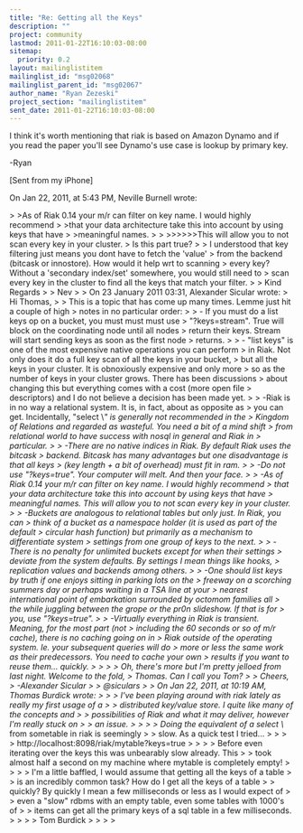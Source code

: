 ```yaml
---
title: "Re: Getting all the Keys"
description: ""
project: community
lastmod: 2011-01-22T16:10:03-08:00
sitemap:
  priority: 0.2
layout: mailinglistitem
mailinglist_id: "msg02068"
mailinglist_parent_id: "msg02067"
author_name: "Ryan Zezeski"
project_section: "mailinglistitem"
sent_date: 2011-01-22T16:10:03-08:00
---
```



I think it's worth mentioning that riak is based on Amazon Dynamo and if you 
read the paper you'll see Dynamo's use case is lookup by primary key.

-Ryan

[Sent from my iPhone]

On Jan 22, 2011, at 5:43 PM, Neville Burnell  wrote:

&gt; &gt;As of Riak 0.14 your m/r can filter on key name. I would highly recommend 
&gt; &gt;that your data architecture take this into account by using keys that have 
&gt; &gt;meaningful names. 
&gt; 
&gt; &gt;&gt;&gt;&gt;&gt;&gt;This will allow you to not scan every key in your cluster.
&gt; Is this part true?
&gt; 
&gt; I understood that key filtering just means you dont have to fetch the 'value' 
&gt; from the backend (bitcask or innostore). How would it help wrt to scanning 
&gt; every key? Without a 'secondary index/set' somewhere, you would still need to 
&gt; scan every key in the cluster to find all the keys that match your filter.
&gt; 
&gt; Kind Regards
&gt; 
&gt; Nev
&gt; 
&gt; On 23 January 2011 03:31, Alexander Sicular  wrote:
&gt; Hi Thomas,
&gt; 
&gt; This is a topic that has come up many times. Lemme just hit a couple of high 
&gt; notes in no particular order:
&gt; 
&gt; - If you must do a list keys op on a bucket, you must must must use 
&gt; "?keys=stream". True will block on the coordinating node until all nodes 
&gt; return their keys. Stream will start sending keys as soon as the first node 
&gt; returns.
&gt; 
&gt; - "list keys" is one of the most expensive native operations you can perform 
&gt; in Riak. Not only does it do a full key scan of all the keys in your bucket, 
&gt; but all the keys in your cluster. It is obnoxiously expensive and only more 
&gt; so as the number of keys in your cluster grows. There has been discussions 
&gt; about changing this but everything comes with a cost (more open file 
&gt; descriptors) and I do not believe a decision has been made yet.
&gt; 
&gt; -Riak is in no way a relational system. It is, in fact, about as opposite as 
&gt; you can get. Incidentally, "select \\*" is generally not recommended in the 
&gt; Kingdom of Relations and regarded as wasteful. You need a bit of a mind shift 
&gt; from relational world to have success with nosql in general and Riak in 
&gt; particular.
&gt; 
&gt; -There are no native indices in Riak. By default Riak uses the bitcask 
&gt; backend. Bitcask has many advantages but one disadvantage is that all keys 
&gt; (key length + a bit of overhead) must fit in ram.
&gt; 
&gt; -Do not use "?keys=true". Your computer will melt. And then your face.
&gt; 
&gt; -As of Riak 0.14 your m/r can filter on key name. I would highly recommend 
&gt; that your data architecture take this into account by using keys that have 
&gt; meaningful names. This will allow you to not scan every key in your cluster.
&gt; 
&gt; -Buckets are analogous to relational tables but only just. In Riak, you can 
&gt; think of a bucket as a namespace holder (it is used as part of the default 
&gt; circular hash function) but primarily as a mechanism to differentiate system 
&gt; settings from one group of keys to the next.
&gt; 
&gt; -There is no penalty for unlimited buckets except for when their settings 
&gt; deviate from the system defaults. By settings I mean things like hooks, 
&gt; replication values and backends among others.
&gt; 
&gt; -One should list keys by truth if one enjoys sitting in parking lots on the 
&gt; freeway on a scorching summers day or perhaps waiting in a TSA line at your 
&gt; nearest international point of embarkation surrounded by octomom families all 
&gt; the while juggling between the grope or the pr0n slideshow. If that is for 
&gt; you, use "?keys=true".
&gt; 
&gt; -Virtually everything in Riak is transient. Meaning, for the most part (not 
&gt; including the 60 seconds or so of m/r cache), there is no caching going on in 
&gt; Riak outside of the operating system. Ie. your subsequent queries will do 
&gt; more or less the same work as their predecessors. You need to cache your own 
&gt; results if you want to reuse them... quickly.
&gt; 
&gt; 
&gt; 
&gt; Oh, there's more but I'm pretty jelloed from last night. Welcome to the fold, 
&gt; Thomas. Can I call you Tom?
&gt; 
&gt; Cheers,
&gt; -Alexander Sicular
&gt; 
&gt; @siculars
&gt; 
&gt; On Jan 22, 2011, at 10:19 AM, Thomas Burdick wrote:
&gt; 
&gt; &gt; I've been playing around with riak lately as really my first usage of a 
&gt; &gt; distributed key/value store. I quite like many of the concepts and 
&gt; &gt; possibilities of Riak and what it may deliver, however I'm really stuck on 
&gt; &gt; an issue.
&gt; &gt;
&gt; &gt; Doing the equivalent of a select \\* from sometable in riak is seemingly 
&gt; &gt; slow. As a quick test I tried...
&gt; &gt;
&gt; &gt; http://localhost:8098/riak/mytable?keys=true
&gt; &gt;
&gt; &gt; Before even iterating over the keys this was unbearably slow already. This 
&gt; &gt; took almost half a second on my machine where mytable is completely empty!
&gt; &gt;
&gt; &gt; I'm a little baffled, I would assume that getting all the keys of a table 
&gt; &gt; is an incredibly common task? How do I get all the keys of a table 
&gt; &gt; quickly? By quickly I mean a few milliseconds or less as I would expect of 
&gt; &gt; even a "slow" rdbms with an empty table, even some tables with 1000's of 
&gt; &gt; items can get all the primary keys of a sql table in a few milliseconds.
&gt; &gt;
&gt; &gt; Tom Burdick
&gt; &gt;
&gt; 
&gt; 
 
